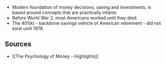 - Modern foundation of money decisions, saving and investments, is based around concepts that are practically infants
- Before World War 2, most Americans worked until they died.
- The 401(k) - backbone savings vehicle of American retirement - did not exist until 1978. 

## Sources
- [[The Psychology of Money - Highlights]]